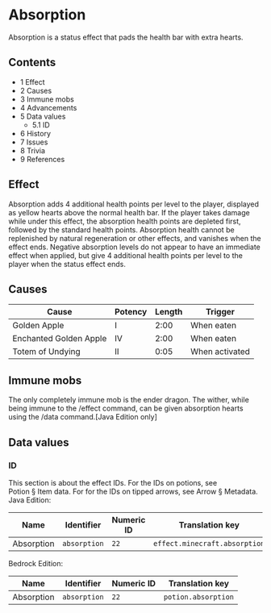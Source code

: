 # Absorption
Absorption is a status effect that pads the health bar with extra hearts.

## Contents
- 1 Effect
- 2 Causes
- 3 Immune mobs
- 4 Advancements
- 5 Data values
	- 5.1 ID
- 6 History
- 7 Issues
- 8 Trivia
- 9 References

## Effect
Absorption adds 4 additional health points per level to the player, displayed as yellow hearts above the normal health bar. If the player takes damage while under this effect, the absorption health points are depleted first, followed by the standard health points. Absorption health cannot be replenished by natural regeneration or other effects, and vanishes when the effect ends. Negative absorption levels do not appear to have an immediate effect when applied, but give 4 additional health points per level to the player when the status effect ends.

## Causes
| Cause                  | Potency | Length | Trigger        |
|------------------------|---------|--------|----------------|
| Golden Apple           | I       | 2:00   | When eaten     |
| Enchanted Golden Apple | IV      | 2:00   | When eaten     |
| Totem of Undying       | II      | 0:05   | When activated |

## Immune mobs
The only completely immune mob is the ender dragon. The wither, while being immune to the /effect command, can be given absorption hearts using the /data command.‌[Java Edition  only]

## Data values
### ID
This section is about the effect IDs.  For the IDs on potions, see Potion § Item data.  For for the IDs on tipped arrows, see Arrow § Metadata.
Java Edition:

| Name       | Identifier   | Numeric ID | Translation key               |
|------------|--------------|------------|-------------------------------|
| Absorption | `absorption` | `22`       | `effect.minecraft.absorption` |

Bedrock Edition:

| Name       | Identifier   | Numeric ID | Translation key     |
|------------|--------------|------------|---------------------|
| Absorption | `absorption` | `22`       | `potion.absorption` |

